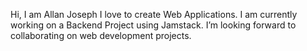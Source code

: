  Hi, I am Allan Joseph
 I love to create Web Applications.
 I am currently working on a Backend Project using Jamstack.
 I’m looking forward to collaborating on web development projects.

<!---
Allan2024/Allan2024 is a ✨ special ✨ repository because its `README.md` (this file) appears on your GitHub profile.
You can click the Preview link to take a look at your changes.
--->
